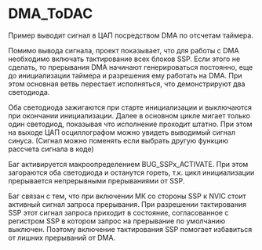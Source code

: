 ﻿# DMA_ToDAC
Пример выводит сигнал в ЦАП посредством DMA по отсчетам таймера.

Помимо вывода сигнала, проект показывает, что для работы с DMA необходимо включать тактирование всех блоков SSP. Если этого не сделать, то прерывания DMA начинают генерироваться постоянно, еще до инициализации таймера и разрешения ему работать на DMA. При этом основная ветвь перестает исполняться, что демонстрируют два светодиода.

Оба светодиода зажигаются при старте инициализации и выключаются при окончании инициализации. Далее в основном цикле мигает только один светодиод, показывая что исполнение проходит штатно. При этом на выходе ЦАП осциллографом можно увидеть выводимый сигнал синуса. (Сигнал можно поменять если выбрать другую функцию рассчета сигнала в коде)

Баг активируется макроопределением BUG_SSPx_ACTIVATE. При этом загораются оба светодиода и останутся гореть, т.к. цикл инициализации прерывается непрерывными прерываниями от SSP.

Баг связан с тем, что при включении МК со стороны SSP к NVIC стоит активный сигнал запроса прерывания. При разрешении тактирования SSP этот сигнал запроса приходит в состояние, согласованное с регистром SSP в котором запрос на прерывание по умолчанию выключен. Поэтому включение тактирования SSP помогает избавиться от лишних прерываний от DMA.
